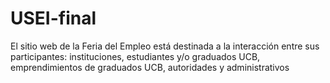 # USEI-final
El sitio web de la Feria del Empleo está destinada a la interacción entre sus participantes: instituciones, estudiantes y/o graduados UCB, emprendimientos de graduados UCB, autoridades y administrativos
